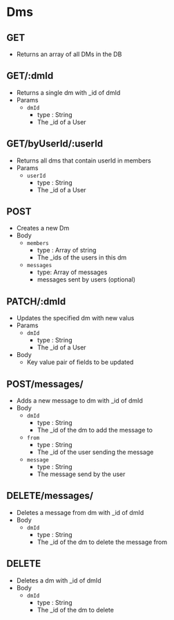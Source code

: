 # Dms

## GET
- Returns an array of all DMs in the DB


## GET/:dmId
- Returns a single dm with _id of dmId
- Params
    - `dmId`
        - type : String
        - The _id of a User

## GET/byUserId/:userId
- Returns all dms that contain userId in members
- Params
    - `userId`
        - type : String
        - The _id of a User

## POST
- Creates a new Dm
- Body
    - `members`
        - type : Array of string
        - The _ids of the users in this dm
    - `messages`
        - type: Array of messages
        - messages sent by users (optional)

## PATCH/:dmId
- Updates the specified dm with new valus
- Params
    - `dmId`
        - type : String
        - The _id of a User
- Body
    - Key value pair of fields to be updated

## POST/messages/
- Adds a new message to dm with _id of dmId
- Body
    - `dmId`
        - type : String
        - The _id of the dm to add the message to
    - `from`
        - type : String
        - The _id of the user sending the message
    - `message`
        - type : String
        - The message send by the user

## DELETE/messages/
- Deletes a message from dm with _id of dmId
- Body
    - `dmId`
        - type : String
        - The _id of the dm to delete the message from

## DELETE
- Deletes a dm with _id of dmId
- Body
    - `dmId`
        - type : String
        - The _id of the dm to delete


